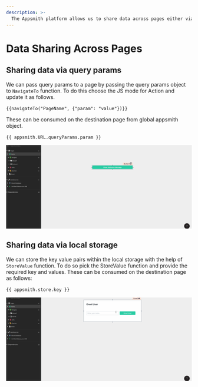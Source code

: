 ```yaml
---
description: >-
  The Appsmith platform allows us to share data across pages either via query params or via local storage.
---
```


# Data Sharing Across Pages

## Sharing data via query params 

We can pass query params to a page by passing the query params object to `NavigateTo` function. To do this choose the JS mode for Action and update it as follows.
```
{{navigateTo("PageName", {"param": "value"})}} 
```

These can be consumed on the destination page from global appsmith object.
```
{{ appsmith.URL.queryParams.param }}
```

![Click to expand](../../.gitbook/assets/queryParams.gif)

## Sharing data via local storage 

We can store the key value pairs within the local storage with the help of `StoreValue` function. To do so pick the StoreValue function and provide the required key and values.
These can be consumed on the destination page as follows:

```
{{ appsmith.store.key }}
```

![Click to expand](../../.gitbook/assets/localStorage.gif)
